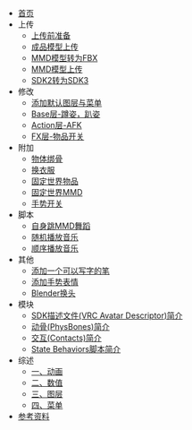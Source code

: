 * [首页](/ "yexca'VRChat入门教程")
* 上传
    * [上传前准备](/Upload/Prepare.md)
    * [成品模型上传](/Upload/Upload.md)
    * [MMD模型转为FBX](/Upload/mmd_to_fbx.md)
    * [MMD模型上传](/Upload/mmd_upload.md)
    * [SDK2转为SDK3](/Upload/sdk2_to_sdk3.md)
* 修改
    * [添加默认图层与菜单](/editing/Playable_Layers.md)
    * [Base层-蹲姿，趴姿](/editing/Base.md)
    * [Action层-AFK](/editing/afk.md)
    * [FX层-物品开关](/editing/switch.md)
* 附加
    * [物体绑骨](/other/tied_bones.md)
    * [换衣服](/other/change_clothes.md)
    * [固定世界物品](/other/set_object.md)
    * [固定世界MMD](/other/set_MMD.md)
    * [手势开关](/other/gesture.md)
* 脚本
    * [自身跳MMD舞蹈](/script/self_MMD.md)
    * [随机播放音乐](/script/Shuffle_Playback.md)
    * [顺序播放音乐](/script/play_in_order.md)
* 其他
    * [添加一个可以写字的笔](/additional/VRLabs_Marker.md)
    * [添加手势表情](/additional/expression.md)
    * [Blender换头](/additional/Blender_change_head.md)
* 模块
    * [SDK描述文件(VRC Avatar Descriptor)简介](/div/VRC_Avatar_Descriptor.md)
    * [动骨(PhysBones)简介](/dynamics/PhysBones.md)
    * [交互(Contacts)简介](/dynamics/Contacts.md)
    * [State Behaviors脚本简介](/div/State_Behaviors.md)
* 综述
    * [一、动画](/Summary/Anime.md)
    * [二、数值](/Summary/Parameters)
    * [三、图层](/Summary/Layers.md)
    * [四、菜单](/Summary/Menu.md)
* [参考资料](/References.md)